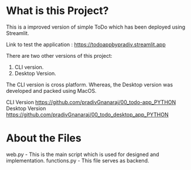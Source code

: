 # What is this Project?

This is a improved version of simple ToDo which has been deployed using Streamlit.

Link to test the application : https://todoappbypradiv.streamlit.app

There are two other versions of this project: 

1. CLI version.
2. Desktop Version.

The CLI version is cross platform. Whereas, the Desktop version was 
developed  and packed using MacOS. 

CLI Version https://github.com/pradivGnanaraj/00_todo-app_PYTHON
Desktop Version https://github.com/pradivGnanaraj/00_todo_desktop_app_PYTHON

# About the Files 

web.py - This is the main script which is used for designed and implementation. 
functions.py - This file serves as backend. 
